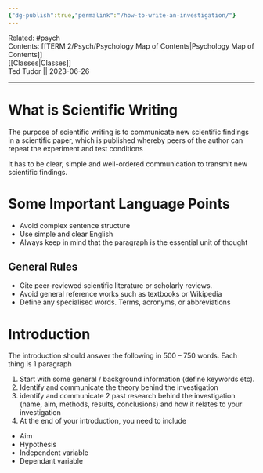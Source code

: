 ```yaml
---
{"dg-publish":true,"permalink":"/how-to-write-an-investigation/"}
---
```


Related: #psych  
Contents: [[TERM 2/Psych/Psychology Map of Contents\|Psychology Map of Contents]]  
[[Classes\|Classes]]  
Ted Tudor || 2023-06-26
***

# What is Scientific Writing

The purpose of scientific writing is to communicate new scientific findings in a scientific paper, which is published whereby peers of the author can repeat the experiment and test conditions 

It has to be clear, simple and well-ordered communication to transmit new scientific findings. 

# Some Important Language Points

- Avoid complex sentence structure
- Use simple and clear English
- Always keep in mind that the paragraph is the essential unit of thought 

## General Rules

- Cite peer-reviewed scientific literature or scholarly reviews. 
- Avoid general reference works such as textbooks or Wikipedia 
- Define any specialised words. Terms, acronyms, or abbreviations 

# Introduction

The introduction should answer the following in 500 – 750 words. Each thing is 1 paragraph 

1. Start with some general / background information (define keywords etc). 
2. Identify and communicate the theory behind the investigation 
3. identify and communicate 2 past research behind the investigation (name, aim, methods, results, conclusions) and how it relates to your investigation 
4. At the end of your introduction, you need to include 
- Aim 
- Hypothesis 
- Independent variable
- Dependant variable 

